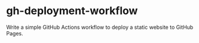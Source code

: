 # gh-deployment-workflow
Write a simple GitHub Actions workflow to deploy a static website to GitHub Pages.
